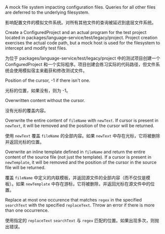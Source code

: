 A mock file system impacting configuration files.
Queries for all other files are deferred to the underlying filesystem.

影响配置文件的模拟文件系统。对所有其他文件的查询被延迟到底层文件系统。

Create a ConfiguredProject and an actual program for the test project located
in packages/language-service/test/legacy/project. Project creation exercises the
actual code path, but a mock host is used for the filesystem to intercept
and modify test files.

为位于 packages/language-service/test/legacy/project 中的测试项目创建一个 ConfiguredProject
和一个实际程序。项目创建会练习实际的代码路径，但文件系统会使用模拟宿主来截获和修改测试文件。

Position of the cursor, -1 if there isn't one.

光标的位置，如果没有，则为 -1。

Overwritten content without the cursor.

没有光标的覆盖内容。

Overwrite the entire content of `fileName` with `newText`. If cursor is
present in `newText`, it will be removed and the position of the cursor
will be returned.

使用 `newText` 覆盖 `fileName` 的全部内容。如果 `newText`
中存在光标，它将被删除并返回光标的位置。

Overwrite an inline template defined in `fileName` and return the entire
content of the source file \(not just the template\). If a cursor is present
in `newTemplate`, it will be removed and the position of the cursor in the
source file will be returned.

覆盖 `fileName` 中定义的内联模板，并返回源文件的全部内容（而不仅仅是模板）。如果 `newTemplate`
中存在游标，它将被删除，并返回光标在源文件中的位置。

Replace at most one occurence that matches `regex` in the specified
`searchText` with the specified `replaceText`. Throw an error if there is
more than one occurrence.

使用指定的 `replaceText` `searchText` 与 `regex` 匹配的位置。如果出现多次，则抛出错误。